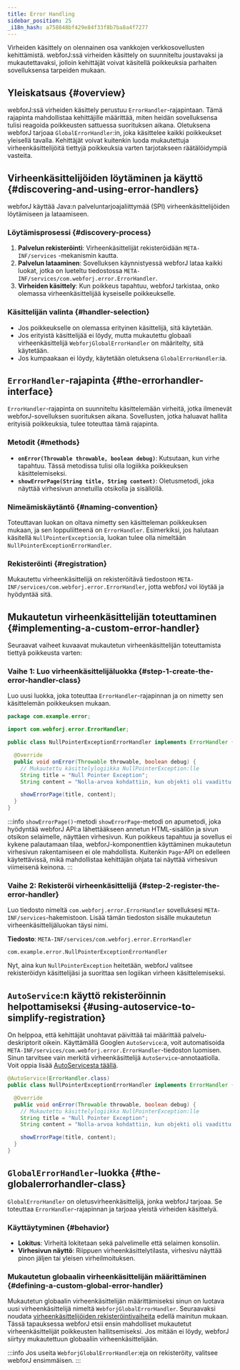 ```yaml
---
title: Error Handling
sidebar_position: 25
_i18n_hash: a758848bf429e84f33f8b7ba8a4f7277
---
```

Virheiden käsittely on olennainen osa vankkojen verkkosovellusten kehittämistä. webforJ:ssä virheiden käsittely on suunniteltu joustavaksi ja mukautettavaksi, jolloin kehittäjät voivat käsitellä poikkeuksia parhaiten sovelluksensa tarpeiden mukaan.

## Yleiskatsaus {#overview}

webforJ:ssä virheiden käsittely perustuu `ErrorHandler`-rajapintaan. Tämä rajapinta mahdollistaa kehittäjille määrittää, miten heidän sovelluksensa tulisi reagoida poikkeusten sattuessa suorituksen aikana. Oletuksena webforJ tarjoaa `GlobalErrorHandler`:in, joka käsittelee kaikki poikkeukset yleisellä tavalla. Kehittäjät voivat kuitenkin luoda mukautettuja virheenkäsittelijöitä tiettyjä poikkeuksia varten tarjotakseen räätälöidympiä vasteita.

## Virheenkäsittelijöiden löytäminen ja käyttö {#discovering-and-using-error-handlers}

webforJ käyttää Java:n palveluntarjoajaliittymää (SPI) virheenkäsittelijöiden löytämiseen ja lataamiseen.

### Löytämisprosessi {#discovery-process}

1. **Palvelun rekisteröinti**: Virheenkäsittelijät rekisteröidään `META-INF/services` -mekanismin kautta.
2. **Palvelun lataaminen**: Sovelluksen käynnistyessä webforJ lataa kaikki luokat, jotka on lueteltu tiedostossa `META-INF/services/com.webforj.error.ErrorHandler`.
3. **Virheiden käsittely**: Kun poikkeus tapahtuu, webforJ tarkistaa, onko olemassa virheenkäsittelijää kyseiselle poikkeukselle.

### Käsittelijän valinta {#handler-selection}

- Jos poikkeukselle on olemassa erityinen käsittelijä, sitä käytetään.
- Jos erityistä käsittelijää ei löydy, mutta mukautettu globaali virheenkäsittelijä `WebforjGlobalErrorHandler` on määritelty, sitä käytetään.
- Jos kumpaakaan ei löydy, käytetään oletuksena `GlobalErrorHandler`:ia.

## `ErrorHandler`-rajapinta {#the-errorhandler-interface}

`ErrorHandler`-rajapinta on suunniteltu käsittelemään virheitä, jotka ilmenevät webforJ-sovelluksen suorituksen aikana. Sovellusten, jotka haluavat hallita erityisiä poikkeuksia, tulee toteuttaa tämä rajapinta.

### Metodit {#methods}

- **`onError(Throwable throwable, boolean debug)`**: Kutsutaan, kun virhe tapahtuu. Tässä metodissa tulisi olla logiikka poikkeuksen käsittelemiseksi.
- **`showErrorPage(String title, String content)`**: Oletusmetodi, joka näyttää virhesivun annetuilla otsikolla ja sisällöllä.

### Nimeämiskäytäntö {#naming-convention}

Toteuttavan luokan on oltava nimetty sen käsitteleman poikkeuksen mukaan, ja sen loppuliitteenä on `ErrorHandler`. Esimerkiksi, jos halutaan käsitellä `NullPointerException`:ia, luokan tulee olla nimeltään `NullPointerExceptionErrorHandler`.

### Rekisteröinti {#registration}

Mukautettu virheenkäsittelijä on rekisteröitävä tiedostoon `META-INF/services/com.webforj.error.ErrorHandler`, jotta webforJ voi löytää ja hyödyntää sitä.

## Mukautetun virheenkäsittelijän toteuttaminen {#implementing-a-custom-error-handler}

Seuraavat vaiheet kuvaavat mukautetun virheenkäsittelijän toteuttamista tiettyä poikkeusta varten:

### Vaihe 1: Luo virheenkäsittelijäluokka {#step-1-create-the-error-handler-class}

Luo uusi luokka, joka toteuttaa `ErrorHandler`-rajapinnan ja on nimetty sen käsittelemän poikkeuksen mukaan.

```java
package com.example.error;

import com.webforj.error.ErrorHandler;

public class NullPointerExceptionErrorHandler implements ErrorHandler {

  @Override
  public void onError(Throwable throwable, boolean debug) {
    // Mukautettu käsittelylogiikka NullPointerException:lle
    String title = "Null Pointer Exception";
    String content = "Nolla-arvoa kohdattiin, kun objekti oli vaadittu.";

    showErrorPage(title, content);
  }
}
```

:::info `showErrorPage()`-metodi
`showErrorPage`-metodi on apumetodi, joka hyödyntää webforJ API:a lähettääkseen annetun HTML-sisällön ja sivun otsikon selaimelle, näyttäen virhesivun. Kun poikkeus tapahtuu ja sovellus ei kykene palautamaan tilaa, webforJ-komponenttien käyttäminen mukautetun virhesivun rakentamiseen ei ole mahdollista. Kuitenkin `Page`-API on edelleen käytettävissä, mikä mahdollistaa kehittäjän ohjata tai näyttää virhesivun viimeisenä keinona.
:::

### Vaihe 2: Rekisteröi virheenkäsittelijä {#step-2-register-the-error-handler}

Luo tiedosto nimeltä `com.webforj.error.ErrorHandler` sovelluksesi `META-INF/services`-hakemistoon. Lisää tämän tiedoston sisälle mukautetun virheenkäsittelijäluokan täysi nimi.

**Tiedosto**: `META-INF/services/com.webforj.error.ErrorHandler`

```
com.example.error.NullPointerExceptionErrorHandler
```

Nyt, aina kun `NullPointerException` heitetään, webforJ valitsee rekisteröidyn käsittelijäsi ja suorittaa sen logiikan virheen käsittelemiseksi.

## `AutoService`:n käyttö rekisteröinnin helpottamiseksi {#using-autoservice-to-simplify-registration}

On helppoa, että kehittäjät unohtavat päivittää tai määrittää palvelu-deskriptorit oikein. Käyttämällä Googlen `AutoService`:a, voit automatisoida `META-INF/services/com.webforj.error.ErrorHandler`-tiedoston luomisen. Sinun tarvitsee vain merkitä virheenkäsittelijä `AutoService`-annotaatiolla. Voit oppia lisää [AutoServicesta täällä](https://github.com/google/auto/blob/main/service/README.md).

```java
@AutoService(ErrorHandler.class)
public class NullPointerExceptionErrorHandler implements ErrorHandler {

  @Override
  public void onError(Throwable throwable, boolean debug) {
    // Mukautettu käsittelylogiikka NullPointerException:lle
    String title = "Null Pointer Exception";
    String content = "Nolla-arvoa kohdattiin, kun objekti oli vaadittu.";

    showErrorPage(title, content);
  }
}
```

## `GlobalErrorHandler`-luokka {#the-globalerrorhandler-class}

`GlobalErrorHandler` on oletusvirheenkäsittelijä, jonka webforJ tarjoaa. Se toteuttaa `ErrorHandler`-rajapinnan ja tarjoaa yleistä virheiden käsittelyä.

### Käyttäytyminen {#behavior}

- **Lokitus**: Virheitä lokitetaan sekä palvelimelle että selaimen konsoliin.
- **Virhesivun näyttö**: Riippuen virheenkäsittelytilasta, virhesivu näyttää pinon jäljen tai yleisen virheilmoituksen.

### Mukautetun globaalin virheenkäsittelijän määrittäminen {#defining-a-custom-global-error-handler}

Mukautetun globaalin virheenkäsittelijän määrittämiseksi sinun on luotava uusi virheenkäsittelijä nimeltä `WebforjGlobalErrorHandler`. Seuraavaksi noudata [virheenkäsittelijöiden rekisteröintivaiheita](#step-2-register-the-error-handler) edellä mainitun mukaan. Tässä tapauksessa webforJ etsii ensin mahdolliset mukautetut virheenkäsittelijät poikkeusten hallitsemiseksi. Jos mitään ei löydy, webforJ siirtyy mukautettuun globaaliin virheenkäsittelijään.

:::info
Jos useita `WebforjGlobalErrorHandler`:eja on rekisteröity, valitsee webforJ ensimmäisen.
:::
